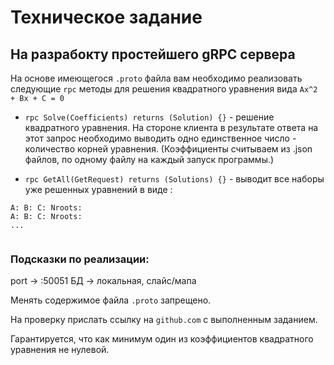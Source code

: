 # Техническое задание 
## На разрабокту простейшего gRPC сервера

На основе имеющегося ```.proto``` файла вам необходимо реализовать следующие ```rpc``` методы для решения квадратного уравнения вида ```Ax^2 + Bx + C = 0```

* ```rpc Solve(Coefficients) returns (Solution) {}``` - решение квадратного уравнения. На стороне клиента в результате ответа на этот запрос необходимо выводить одно единственное число - количество корней уравнения. (Коэффициенты считываем из .json файлов, по одному файлу на каждый запуск программы.)

* ```rpc GetAll(GetRequest) returns (Solutions) {}``` - выводит все наборы уже решенных уравнений в виде :
```
A: B: C: Nroots: 
A: B: C: Nroots: 
...


```

### Подсказки по реализации:
port -> :50051
БД -> локальная, слайс/мапа

Менять содержимое файла ```.proto``` запрещено.

На проверку прислать ссылку на ```github.com``` с выполненным заданием.

Гарантируется, что как минимум один из коэффициентов квадратного уравнения не нулевой.
